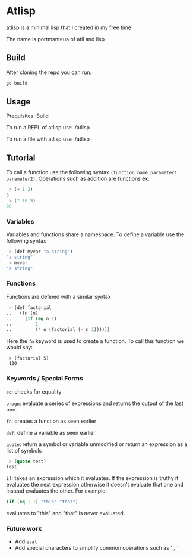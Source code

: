 # Atlisp
atlisp is a minimal lisp that I created in my free time

The name is portmanteua of atli and lisp


## Build
After cloning the repo you can run. 
```bash
go build
```

## Usage
Prequisites: Build

To run a REPL of atlisp use ./atlisp

To run a file with atlisp use ./atlisp <filename>

## Tutorial 
To call a function use the following syntax `(function_name parameter1 parameter2)`. Operations such as addition are functions ex:
```lisp
 > (+ 1 2)
3
 > (* 10 9)
90
```

### Variables
Variables and functions share a namespace. To define a variable use the following syntax
```lisp
 > (def myvar "a string")
"a string"
 > myvar
"a string"
```

### Functions
Functions are defined with a similar syntax
```lisp
 > (def factorial
..   (fn (n)
..     (if (eq n 1)
..         1
..         (* n (factorial (- n 1))))))
```
Here the `fn` keyword is used to create a function. To call this function we would say:
```
 > (factorial 5)
 120
```

### Keywords / Special Forms
`eq`: checks for equality

`progn`: evaluate a series of expressions and returns the output of the last one.

`fn`: creates a function as seen earlier

`def`: define a variable as seen earlier

`quote`: return a symbol or variable unmodified or return an expression as a list of symbols
```lisp
 > (quote test)
test
```
`if`: takes an expression which it evaluates. If the expression is truthy it evaluates the next expression otherwise it doesn't evaluate that one and instead evaluates the other.
For example: 
```lisp
(if (eq 1 1) "this" "that")
```
evaluates to "this" and "that" is never evaluated.


### Future work
- Add `eval`
- Add special characters to simplify common operations such as ' , `

